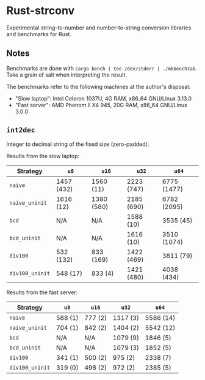 # Rust-strconv

Experimental string-to-number and number-to-string conversion libraries and benchmarks for Rust.

## Notes

Benchmarks are done with `cargo bench | tee /dev/stderr | ./mkbenchtab`.
Take a grain of salt when interpreting the result.

The benchmarks refer to the following machines at the author's disposal:

* "Slow laptop": Intel Celeron 1037U, 4G RAM, x86\_64 GNU/Linux 3.13.0
* "Fast server": AMD Phenom II X4 945, 20G RAM, x86\_64 GNU/Linux 3.0.0

## `int2dec`

Integer to decimal string of the fixed size (zero-padded).

Results from the slow laptop:

Strategy | `u8` | `u16` | `u32` | `u64`
---------|------|-------|-------|------
`naive` | 1457 (432) | 1560 (11) | 2223 (747) | 6775 (1477)
`naive_uninit` | 1616 (12) | 1380 (580) | 2185 (690) | 6782 (2095)
`bcd` | N/A | N/A | 1588 (10) | 3535 (45)
`bcd_uninit` | N/A | N/A | 1616 (10) | 3510 (1074)
`div100` | 532 (132) | 833 (169) | 1422 (469) | 3811 (79)
`div100_uninit` | 548 (17) | 833 (4) | 1421 (480) | 4038 (434)

Results from the fast server:

Strategy | `u8` | `u16` | `u32` | `u64`
---------|------|-------|-------|------
`naive` | 588 (1) | 777 (2) | 1317 (3) | 5586 (14)
`naive_uninit` | 704 (1) | 842 (2) | 1404 (2) | 5542 (12)
`bcd` | N/A | N/A | 1079 (9) | 1846 (5)
`bcd_uninit` | N/A | N/A | 1079 (3) | 1852 (5)
`div100` | 341 (1) | 500 (2) | 975 (2) | 2338 (7)
`div100_uninit` | 319 (0) | 498 (2) | 972 (2) | 2385 (5)

